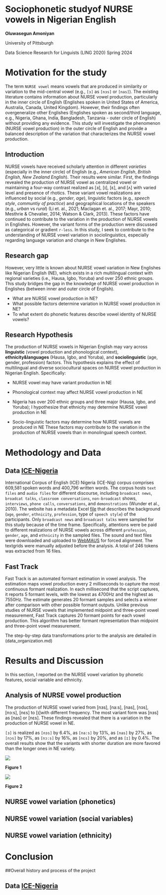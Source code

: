 

# Sociophonetic studyof NURSE vowels in Nigerian English

**Oluwasegun Amoniyan**

University of Pittsburgh

Data Science Research for Linguists (LING 2020) Spring 2024



# Motivation for the study

The term `NURSE vowel` means vowels that are produced in similarity or variation to the mid-central vowel (e.g., `[ɜ]` as `[nɜs]` or `[nas]`). The existing literature contains information about NURSE vowel production, particularly in the inner circle of English (Englishes spoken in United States of America, Australia, Canada, United Kingdom). However, their findings often overgeneralize other Englishes (Englishes spoken as second/third language, e.g., Nigeria, Ghana, India, Bangladesh, Tanzania - outer circle of English) without providing any evidence. This study will investigate the phenomenon (NURSE vowel production) in the outer circle of English and provide a balanced description of the variation that characterizes the NURSE vowel production.

## Introduction

NURSE vowels have received scholarly attention in different *varieties* (especially in the inner circle) of English (e.g., *American English*, *British English*, *New Zealand English*). Their results were similar. First, the findings revealed the production of NURSE vowel as centralized vowel or maintaining a four-way contrast realized as [ɜ], [ɪ], [ɛ], and [ʌ] with varied level and presence of rhotics. These variant vowel realizations are influenced by social (e.g., _gender_, _age_), linguistic factors (e.g., _speech style_, _communtiy of practice_) and geographical locations of the speakers (e.g., _urban_ vs _rural_) (Li et. al., 2021; Maclagan et. al., 2017; Mayr, 2010; Mesthrie & Chevalier, 2014; Watson & Clark, 2013). These factors have continued to contribute to the variation in the production of NURSE vowels in Englishes. However, the variant forms of the production were discussed as categorical or gradient `r-less`. In this study, I seek to contribute to the understanding of NURSE vowel variation in sociolinguistics, especially regarding language variation and change in New Englishes.

## Research gap

However, very little is known about NURSE vowel variation in New Englishes like Nigerian English (NE), which exists in a rich multilingual context with regional varieties (i.e., Hausa, Igbo, Yoruba) and over 250 ethnic groups. This study bridges the  gap in the knowledge of NURSE vowel production in Englishes (between inner and outer circle of English). 

- What are NURSE vowel production in NE?
- What possible factors determine variation in NURSE vowel production in NE?
- To what extent do phonetic features describe vowel identity of NURSE vowels?

## Research Hypothesis

The production of NURSE vowels in Nigerian English may vary across **linguistic** (vowel production and phonological context), **ethnicity&languages** (Hausa, Igbo, and Yoruba), and **sociolinguistic** (age, gender, profession) factors. This hypothesis explains the effect of multilingual and diverse sociocultural spaces on NURSE vowel production in Nigerian English. Specifically:

-	NURSE vowel may have variant production in NE

-	Phonological context may affect NURSE vowel production in NE

-	Nigeria has over 200 ethnic groups and three major (Hausa, Igbo, and Yoruba); I hypothesize that ethnicity may determine NURSE vowel production in NE

-	Socio-linguistic factors may determine how NURSE vowels are produced in NE
These factors may contribute to the variation in the production of NURSE vowels than in monolingual speech context.

# Methodology and Data

## Data [ICE-Nigeria]( http://ice-corpora.net/ice/index.html)

International Corpus of English (ICE) Nigeria (ICE-Nig) corpus comprises 609,581 spoken words and 400,796 written words. The corpus hosts `text files` and `audio files` for different discourse, including `broadcast news`, `broadcat talks`, `classroom conversations`, `non-broadcast` shows, `interviews`, `phone calls`, `conversations`, and `demonstrations` (Wunder et al., 2010). The website has a metadata Excel [file](https://sourceforge.net/projects/ice-nigeria/files/) that describes the background (`age`, `gender`, `ethnicity`, `profession`, type of `speech style`) of the participants. Only `broadcast news` and `broadcast talks` were sampled for this study because of the time frame. Specifically, attentions were be paid to different realizations of NURSE vowels across different `profession`, `gender`, `age`, and `ethnicity` in the sampled files. The sound and text files were downloaded and uploaded to [WebMAUS](https://clarin.phonetik.uni-muenchen.de/BASWebServices/interface/WebMAUSBasic) for forced alignment. The textgrids were manually adjusted before the analysis. A total of 246 tokens was extracted from 16 files.

## Fast Track

Fast Track is an automated formant estimation in vowel analysis. The estimation maps vowel production every 2 milliseconds to capture the most continuous formant realization. In each millisecond that the script captures, it reports 5 formant levels, with the lowest as 4700Hz and the highest as 7550Hz. The estimate generates 20 formant samples and selects a winner after comparison with other possible formant outputs. Unlike previous studies of NURSE vowels that implemented midpoint and three-point vowel measurement, Fast Track captures 20 formant points for each vowel production. This algorithm has better formant representation than midpoint and three-point vowel measurement. 

The step-by-step data transformations prior to the analysis are detailed in (data_organization.md)

# Results and Discussion

In this section, I reported on the NURSE vowel variation by phonetic features, social variable and ethnicity. 

## Analysis of NURSE vowel production

The production of NURSE vowel varied from [nɜs], [na:s], [nas], [nɔs], [nɔ:s], [nɛs] to [ɪ]with different frequency. The most variant form was [nɜs] as [nas] or [nɛs]. These findings revealed that there is a variation in the  production of NURSE vowel in NE. 

`[ɜ]` is realized as `[nɜs]` by 6.4%, as `[na:s]` by 13%, as `[nas]` by 27%, as `[nɔs]` by 17%,  as `[nɔ:s]` by 16%, as `[nɛs]` by 20%, and as `[ɪ]` by 0.4%. The overall results show that the variants with shorter duration are more favored than the longer ones in NE variety.


![](https://github.com/ClassOrg-Data-Sci-2024/Sociophonetic-study-of-NURSE-vowels-in-Nigerian-English/blob/main/NURSE_analysis_files/figure-gfm/unnamed-chunk-2-1.png)

**Figure 1**

![](https://github.com/ClassOrg-Data-Sci-2024/Sociophonetic-study-of-NURSE-vowels-in-Nigerian-English/blob/main/file_images/images_file_winners/bnew_01_winners/bnew_01_0001_winner_.png)

**Figure 2**


## NURSE vowel variation (phonetics)




## NURSE vowel variation (social variables)

## NURSE vowel variation (ethnicity)

# Conclusion

##Overall history and process of the project



## Data [ICE-Nigeria]( http://ice-corpora.net/ice/index.html)
